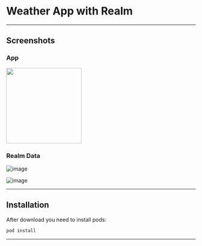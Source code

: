 # Weather App with Realm
---
## Screenshots
### App

<img src="https://user-images.githubusercontent.com/49952551/107879496-2d849b80-6eea-11eb-82ba-e11a9dbbbd4d.png" width="200">

### Realm Data

![image](https://user-images.githubusercontent.com/49952551/107879567-a97ee380-6eea-11eb-8fb9-291ba30b6926.png)

![image](https://user-images.githubusercontent.com/49952551/107879585-c5828500-6eea-11eb-934a-6c8026ea0fc1.png)

---
## Installation

After download you need to install pods:
```bash
pod install
```
---
